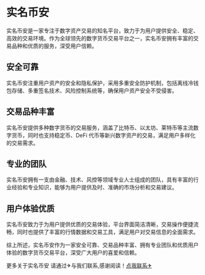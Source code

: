 # 实名币安

实名币安是一家专注于数字资产交易的知名平台，致力于为用户提供安全、稳定、高效的交易环境。作为全球领先的数字货币交易平台之一，实名币安拥有丰富的交易品种和优质的服务，深受用户信赖。

## 安全可靠

实名币安注重用户资产的安全和隐私保护，采用多重安全防护机制，包括离线冷钱包存储、多重签名技术、风险控制系统等，确保用户资产安全不受侵害。

## 交易品种丰富

实名币安提供多种数字货币的交易服务，涵盖了比特币、以太坊、莱特币等主流数字货币，同时也支持稳定币、DeFi 代币等新兴数字资产的交易，满足用户多样化的交易需求。

## 专业的团队

实名币安拥有一支由金融、技术、风控等领域专业人士组成的团队，具有丰富的行业经验和专业知识，能够为用户提供及时、准确的市场分析和交易建议。

## 用户体验优质

实名币安致力于为用户提供优质的交易体验，平台界面简洁清晰，交易操作便捷流畅，同时也提供了丰富的行情数据和交易工具，满足用户对交易信息的全面需求。

综上所述，实名币安作为一家安全可靠、交易品种丰富、拥有专业团队和优质用户体验的数字货币交易平台，深受广大用户的喜爱和信赖。

更多关于实名币安 请通过✈与我们联系,感谢阅读！[点我联系✈](https://u.k02.cc)